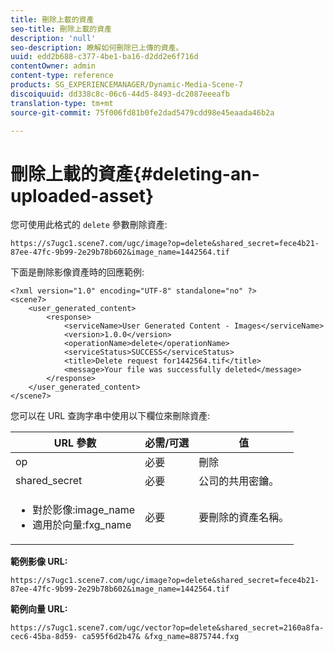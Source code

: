 ```yaml
---
title: 刪除上載的資產
seo-title: 刪除上載的資產
description: 'null'
seo-description: 瞭解如何刪除已上傳的資產。
uuid: edd2b688-c377-4be1-ba16-d2dd2e6f716d
contentOwner: admin
content-type: reference
products: SG_EXPERIENCEMANAGER/Dynamic-Media-Scene-7
discoiquuid: dd338c8c-06c6-44d5-8493-dc2087eeeafb
translation-type: tm+mt
source-git-commit: 75f006fd81b0fe2dad5479cdd98e45eaada46b2a

---
```



# 刪除上載的資產{#deleting-an-uploaded-asset}

您可使用此格式的 `delete` 參數刪除資產:

```as3
https://s7ugc1.scene7.com/ugc/image?op=delete&shared_secret=fece4b21-87ee-47fc-9b99-2e29b78b602&image_name=1442564.tif
```

下面是刪除影像資產時的回應範例:

```as3
<?xml version="1.0" encoding="UTF-8" standalone="no" ?> 
<scene7> 
    <user_generated_content> 
        <response> 
            <serviceName>User Generated Content - Images</serviceName> 
            <version>1.0.0</version> 
            <operationName>delete</operationName> 
            <serviceStatus>SUCCESS</serviceStatus> 
            <title>Delete request for1442564.tif</title> 
            <message>Your file was successfully deleted</message> 
        </response> 
    </user_generated_content> 
</scene7>
```

您可以在 URL 查詢字串中使用以下欄位來刪除資產:

| URL 參數 | 必需/可選 | 值 |
|--- |--- |--- |
| op | 必要 | 刪除 |
| shared_secret | 必要 | 公司的共用密鑰。 |
| <ul><li>對於影像:image_name</li><li>適用於向量:fxg_name</li></ul> | 必要 | 要刪除的資產名稱。 |

**範例影像 URL:**

`https://s7ugc1.scene7.com/ugc/image?op=delete&shared_secret=fece4b21-87ee-47fc-9b99-2e29b78b602&image_name=1442564.tif`

**範例向量 URL:**

`https://s7ugc1.scene7.com/ugc/vector?op=delete&shared_secret=2160a8fa-cec6-45ba-8d59- ca595f6d2b47& &fxg_name=8875744.fxg`
